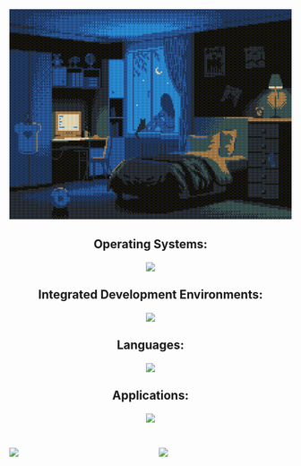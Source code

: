 <!--
**Arachnite/Arachnite** is a ✨ _special_ ✨ repository because its `README.md` (this file) appears on your GitHub profile.

Here are some ideas to get you started:

- 🔭 I’m currently working on ...
- 🌱 I’m currently learning ...
- 👯 I’m looking to collaborate on ...
- 🤔 I’m looking for help with ...
- 💬 Ask me about ...
- 📫 How to reach me: ...
- 😄 Pronouns: ...
- ⚡ Fun fact: ...
-->

<img src="./assets/8bitbedroom.gif" width="100%" height="375px">

  <p align="center">
    <h2 align="center">
      Operating Systems:
    </h2>
    
  <p align="center">
    <a href="https://skillicons.dev">
      <img align="center" src="https://skillicons.dev/icons?i=windows,linux,arch,ubuntu,debian,kali,mint,apple" />
    </a>
  </p>

  <p align="center">
    <h2 align="center">
      Integrated Development Environments:
    </h2>
    
  <p align="center">
    <a href="https://skillicons.dev">
      <img align="center" src="https://skillicons.dev/icons?i=vscode,visualstudio,clion,idea,webstorm,pycharm,godot" />
    </a>
  </p>

  <p align="center">
    <h2 align="center">
      Languages:
    </h2>
    
  <p align="center">
    <a href="https://skillicons.dev">
      <img align="center" src="https://skillicons.dev/icons?i=cpp,c,java,kotlin,rust,py,bash,react,ts,js,html,css,scss,md&perline=7" />
    </a>
  </p>

  <p align="center">
    <h2 align="center">
      Applications:
    </h2>
    
  <p align="center">
    <a href="https://skillicons.dev">
      <img align="center" src="https://skillicons.dev/icons?i=stackoverflow,github,git,bitbucket,gradle,cloudflare,raspberrypi,discord&perline=8" />
    </a>
  </p>
  
<br/>

<!-- <p align="right">
  <img src="./assets/Arachnite Logo.png" width="250px" height="250px">
</p> -->

<p align="center">

  <img align="left" src="https://github-readme-stats.hackclub.dev/api/wakatime?username=12912&api_domain=hackatime.hackclub.com&&custom_title=Hackatime+Stats&layout=compact&cache_seconds=0&langs_count=8&theme=synthwave&" width="47%"/>

  <img align="right" src="https://github-readme-stats.vercel.app/api/wakatime?username=12912&api_domain=hackatime.hackclub.com&&custom_title=Hackatime+Stats&theme=synthwave&langs_count=10" width="47%"/>


<!--
  <img align="center" src="http://github-profile-summary-cards.vercel.app/api/cards/stats?username=enVId-tech&theme=2077" width="33%">
  <img align="center" src="http://github-profile-summary-cards.vercel.app/api/cards/most-commit-language?username=enVId-tech&theme=2077&langs_count=64" width="33%" />
  <img align="center" src="http://github-profile-summary-cards.vercel.app/api/cards/repos-per-language?username=enVId-tech&theme=2077&langs_count=64" width="33%" />
  <img align="center" src="http://github-profile-summary-cards.vercel.app/api/cards/productive-time?username=enVId-tech&theme=2077" width="30%" />
  <img align="center" src="http://github-profile-summary-cards.vercel.app/api/cards/profile-details?username=enVId-tech&theme=2077"  width="69%" align="right" />
  -->
</p>
